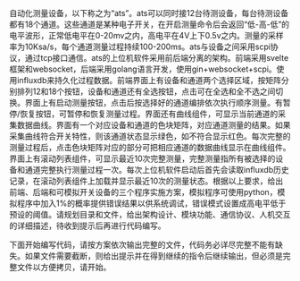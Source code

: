自动化测量设备，以下称之为“ats”。ats可以同时接12台待测设备，每台待测设备都有18个通道。这些通道是某种电子开关，在开启测量命令后会返回“低-高-低”的电平波形，正常低电平在0-20mv之内，高电平在4V上下0.5v之内。测量的采样率为10Ksa/s，每个通道测量过程持续100-200ms。ats与设备之间采用scpi协议，通过tcp接口通信。ats的上位机软件采用前后端分离的架构。前端采用svelte框架和websocket，后端采用golang语言开发，使用gin+websocket+scpi。使用influxdb来持久化过程数据。前端界面上有设备和通道两个选择区域，按矩阵分别排列12和18个按钮，设备和通道还有全选按钮，点击可在全选和全不选之间切换。界面上有启动测量按钮，点击后按选择好的通道编排依次执行顺序测量。有暂停/恢复按钮，可暂停和恢复测量过程。界面还有曲线组件，可显示当前通道的采集数据曲线。界面有一个对应设备和通道的色块矩阵，对应通道测量的结果。如果采集曲线符合开关特性，则该通道状态显示绿色，如不符合显示红色。每次完整的测量过程后，点击色块矩阵对应的部分可把相应通道的数据曲线显示在曲线组件。界面上有滚动列表组件，可显示最近10次完整测量，完整测量指所有被选择的设备和通道完整执行测量过程一次。每次上位机软件启动后首先会读取influxdb历史记录，在滚动列表组件上加载并显示最近10次的测量状态。根据以上要求，给出前端、后端和可模拟开关设备的三个程序实施方案，模拟程序可使用python，模拟程序中加入1%的概率提供错误结果以供系统调试，错误模式设置成高电平低于预设的阈值。请规划目录和文件，给出架构设计、模块功能、通信协议、人机交互的详细描述，待收到提示后再进行代码编写。

下面开始编写代码，请按方案依次输出完整的文件，代码务必详尽完整不能有缺失。如果文件需要截断，则给出提示并在得到继续的指令后继续输出，但必须是完整文件以方便拷贝，请开始。
